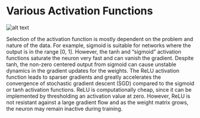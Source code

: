 # Various Activation Functions

![alt text](https://miro.medium.com/max/1192/1*4ZEDRpFuCIpUjNgjDdT2Lg.png)

Selection of the activation function is mostly dependent on the problem and nature of the data. For example, sigmoid is suitable for networks where the output is in the range \[0, 1\]. However, the tanh and “sigmoid” activation functions saturate the neuron very fast and can vanish the gradient. Despite tanh, the non-zero centered output from sigmoid can cause unstable dynamics in the gradient updates for the weights. The ReLU activation function leads to sparser gradients and greatly accelerates the convergence of stochastic gradient descent \(SGD\) compared to the sigmoid or tanh activation functions. ReLU is computationally cheap, since it can be implemented by thresholding an activation value at zero. However, ReLU is not resistant against a large gradient flow and as the weight matrix grows, the neuron may remain inactive during training.

